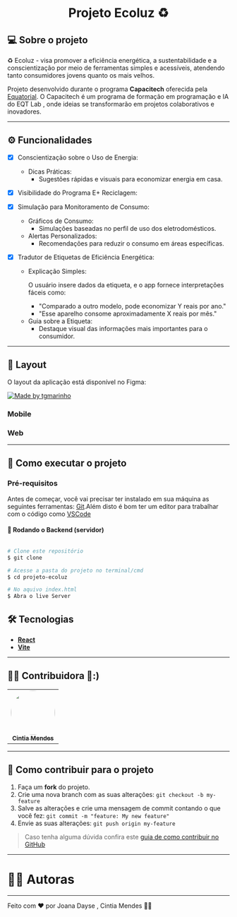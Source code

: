 

<h1 align="center"> 
	 Projeto Ecoluz ♻️ 
</h1>



## 💻 Sobre o projeto

♻️ Ecoluz - visa promover a eficiência energética, a sustentabilidade e a conscientização por meio de ferramentas simples e acessíveis, atendendo tanto consumidores jovens quanto os mais velhos.

Projeto desenvolvido durante o programa **Capacitech** oferecida pela [Equatorial](https://ma.equatorialenergia.com.br/?utm_source=site&utm_medium=landing_page&utm_campaign=novo_site).
O Capacitech é um programa de formação em programação e IA do EQT Lab , onde ideias se transformarão em projetos colaborativos e inovadores.

---

## ⚙️ Funcionalidades

- [x] Conscientização sobre o Uso de Energia:
  -  Dicas Práticas:
     - Sugestões rápidas e visuais para economizar energia em casa.
   
- [x] Visibilidade do Programa E+ Reciclagem:
 
   
- [x] Simulação para Monitoramento de Consumo:
  -  Gráficos de Consumo:
     - Simulações baseadas no perfil de uso dos eletrodomésticos.
  -  Alertas Personalizados:
     - Recomendações para reduzir o consumo em áreas específicas.

- [x] Tradutor de Etiquetas de Eficiência Energética:
     - Explicação Simples:
      <p> O usuário insere dados da etiqueta, e o app fornece interpretações fáceis como:</p>
        -  "Comparado a outro modelo, pode economizar Y reais por ano."
        -  "Esse aparelho consome aproximadamente X reais por mês."
     - Guia sobre a Etiqueta:
        -  Destaque visual das informações mais importantes para o consumidor.
        
---

## 🎨 Layout

O layout da aplicação está disponível no Figma:

<a href="https://www.figma.com/design/Kzl1dfsncWaXaWP8x2W4pT/ecoluz?node-id=0-1&p=f&t=SafztRxaGmaFDSJN-0">
  <img alt="Made by tgmarinho" src="https://img.shields.io/badge/Acessar%20Layout%20-Figma-%2304D361">
</a>


### Mobile



### Web



---

## 🚀 Como executar o projeto

### Pré-requisitos

Antes de começar, você vai precisar ter instalado em sua máquina as seguintes ferramentas:
[Git](https://git-scm.com).Além disto é bom ter um editor para trabalhar com o código como [VSCode](https://code.visualstudio.com/)

#### 🎲 Rodando o Backend (servidor)

```bash

# Clone este repositório
$ git clone 

# Acesse a pasta do projeto no terminal/cmd
$ cd projeto-ecoluz

# No aquivo index.html
$ Abra o live Server


```

## 🛠 Tecnologias

-   **[React](https://developer.mozilla.org/pt-BR/docs/Learn_web_development/Core/Frameworks_libraries/React_getting_started)**
-   **[Vite](https://vite.dev/)**

---

## 👨‍💻 Contribuidora 💜:)

<table>
  <tr>
    <td align="center"><a href="https://github.com/Majucih"><img style="border-radius: 50%;" src="https://avatars.githubusercontent.com/u/175062264?v=4" width="100px;" alt=""/><br /><sub><b>Cintia Mendes</b></sub></a><br /></td>      
  </tr>
  
</table>

---

## 💪 Como contribuir para o projeto

1. Faça um **fork** do projeto.
2. Crie uma nova branch com as suas alterações: `git checkout -b my-feature`
3. Salve as alterações e crie uma mensagem de commit contando o que você fez: `git commit -m "feature: My new feature"`
4. Envie as suas alterações: `git push origin my-feature`
> Caso tenha alguma dúvida confira este [guia de como contribuir no GitHub](./CONTRIBUTING.md)

---

#  👨‍💻 Autoras

---

Feito com ❤️ por Joana Dayse , Cintia Mendes 👋🏽 



